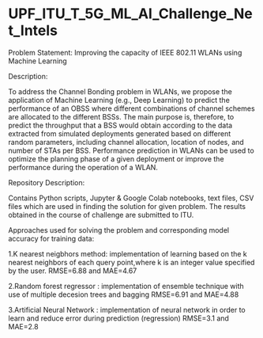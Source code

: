# UPF_ITU_T_5G_ML_AI_Challenge_Net_Intels

Problem Statement: Improving the capacity of IEEE 802.11 WLANs using Machine Learning

Description:

To address the Channel Bonding problem in WLANs, we propose the application of Machine Learning (e.g., Deep Learning) to predict the performance of an OBSS where different combinations of channel schemes are allocated to the different BSSs. The main purpose is, therefore, to predict the throughput that a BSS would obtain according to the data extracted from simulated deployments generated based on different random parameters, including channel allocation, location of nodes, and number of STAs per BSS.
Performance prediction in WLANs can be used to optimize the planning phase of a given deployment or improve the performance during the operation of a WLAN.

Repository Description:

Contains Python scripts, Jupyter & Google Colab notebooks, text files, CSV files which are used in finding the solution for given problem. The results obtained in the course of challenge are submitted to ITU.

Approaches used for solving the problem and corresponding model accuracy for training data:

1.K nearest neigbhors method: implementation of learning based on the k nearest neighbors of each query point,where k is an integer value specified by the user.
  RMSE=6.88 and MAE=4.67
  
2.Random forest regressor : implementation of ensemble technique with use of multiple decesion trees and bagging
  RMSE=6.91 and MAE=4.88
  
3.Artificial Neural Network : implementation of neural network in order to learn and reduce error during prediction (regression)
  RMSE=3.1 and MAE=2.8
  

